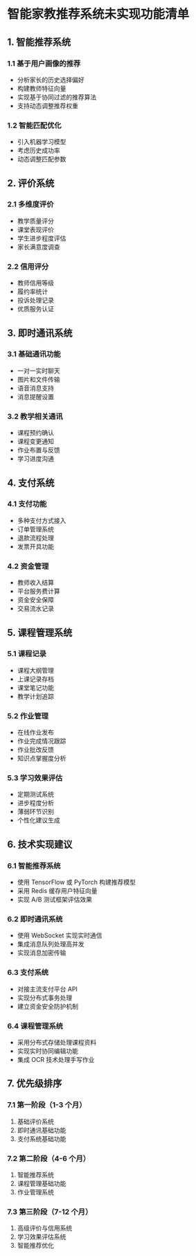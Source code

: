# 智能家教推荐系统未实现功能清单

## 1. 智能推荐系统

### 1.1 基于用户画像的推荐

- 分析家长的历史选择偏好
- 构建教师特征向量
- 实现基于协同过滤的推荐算法
- 支持动态调整推荐权重

### 1.2 智能匹配优化

- 引入机器学习模型
- 考虑历史成功率
- 动态调整匹配参数

## 2. 评价系统

### 2.1 多维度评价

- 教学质量评分
- 课堂表现评价
- 学生进步程度评估
- 家长满意度调查

### 2.2 信用评分

- 教师信用等级
- 履约率统计
- 投诉处理记录
- 优质服务认证

## 3. 即时通讯系统

### 3.1 基础通讯功能

- 一对一实时聊天
- 图片和文件传输
- 语音消息支持
- 消息提醒设置

### 3.2 教学相关通讯

- 课程预约确认
- 课程变更通知
- 作业布置与反馈
- 学习进度沟通

## 4. 支付系统

### 4.1 支付功能

- 多种支付方式接入
- 订单管理系统
- 退款流程处理
- 发票开具功能

### 4.2 资金管理

- 教师收入结算
- 平台服务费计算
- 资金安全保障
- 交易流水记录

## 5. 课程管理系统

### 5.1 课程记录

- 课程大纲管理
- 上课记录存档
- 课堂笔记功能
- 教学计划追踪

### 5.2 作业管理

- 在线作业发布
- 作业完成情况跟踪
- 作业批改反馈
- 知识点掌握度分析

### 5.3 学习效果评估

- 定期测试系统
- 进步程度分析
- 薄弱环节识别
- 个性化建议生成

## 6. 技术实现建议

### 6.1 智能推荐系统

- 使用 TensorFlow 或 PyTorch 构建推荐模型
- 采用 Redis 缓存用户特征向量
- 实现 A/B 测试框架评估效果

### 6.2 即时通讯系统

- 使用 WebSocket 实现实时通信
- 集成消息队列处理高并发
- 实现消息加密传输

### 6.3 支付系统

- 对接主流支付平台 API
- 实现分布式事务处理
- 建立资金安全防护机制

### 6.4 课程管理系统

- 采用分布式存储处理课程资料
- 实现实时协同编辑功能
- 集成 OCR 技术处理手写作业

## 7. 优先级排序

### 7.1 第一阶段（1-3 个月）

1. 基础评价系统
2. 即时通讯基础功能
3. 支付系统基础功能

### 7.2 第二阶段（4-6 个月）

1. 智能推荐系统
2. 课程管理基础功能
3. 作业管理系统

### 7.3 第三阶段（7-12 个月）

1. 高级评价与信用系统
2. 学习效果评估系统
3. 智能推荐优化
